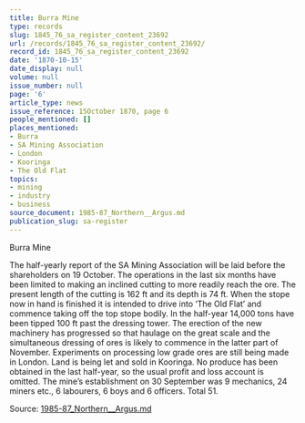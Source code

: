 ```yaml
---
title: Burra Mine
type: records
slug: 1845_76_sa_register_content_23692
url: /records/1845_76_sa_register_content_23692/
record_id: 1845_76_sa_register_content_23692
date: '1870-10-15'
date_display: null
volume: null
issue_number: null
page: '6'
article_type: news
issue_reference: 15October 1870, page 6
people_mentioned: []
places_mentioned:
- Burra
- SA Mining Association
- London
- Kooringa
- The Old Flat
topics:
- mining
- industry
- business
source_document: 1985-87_Northern__Argus.md
publication_slug: sa-register
---
```


Burra Mine

The half-yearly report of the SA Mining Association will be laid before the shareholders on 19 October.  The operations in the last six months have been limited to making an inclined cutting to more readily reach the ore.  The present length of the cutting is 162 ft and its depth is 74 ft.  When the stope now in hand is finished it is intended to drive into ‘The Old Flat’ and commence taking off the top stope bodily.  In the half-year 14,000 tons have been tipped 100 ft past the dressing tower.  The erection of the new machinery has progressed so that haulage on the great scale and the simultaneous dressing of ores is likely to commence in the latter part of November.  Experiments on processing low grade ores are still being made in London.  Land is being let and sold in Kooringa.  No produce has been obtained in the last half-year, so the usual profit and loss account is omitted.  The mine’s establishment on 30 September was 9 mechanics, 24 miners etc., 6 labourers, 6 boys and 6 officers.  Total 51.

Source: [1985-87_Northern__Argus.md](/downloads/markdown/1985-87_Northern__Argus.md)
